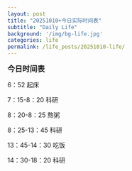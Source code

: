 ```yaml
---
layout: post
title: "20251010+今日实际时间表"
subtitle: "Daily Life"
background: '/img/bg-life.jpg'
categories: life
permalink: /life_posts/20251010-life/
---
```

**<span style="font-size: 120%">今日时间表</span>**



6：52 起床

7：15-8：20 科研

8：20-8：25 熬粥

8：25-13：45 科研

13：45-14：30 吃饭

14：30-18：20 科研


